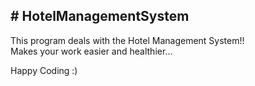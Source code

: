 <h2># HotelManagementSystem</h2>
<P>This program deals with the Hotel Management System!!<br> Makes your work easier and healthier... </P>
Happy Coding :)
